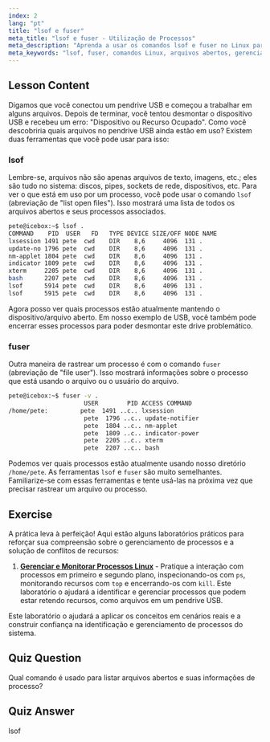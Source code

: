 ```yaml
---
index: 2
lang: "pt"
title: "lsof e fuser"
meta_title: "lsof e fuser - Utilização de Processos"
meta_description: "Aprenda a usar os comandos lsof e fuser no Linux para identificar processos que usam arquivos. Entenda os erros 'Dispositivo ou Recurso Ocupado' e gerencie arquivos abertos de forma eficaz."
meta_keywords: "lsof, fuser, comandos Linux, arquivos abertos, gerenciamento de processos, tutorial Linux, guia para iniciantes, dispositivo ocupado"
---
```


## Lesson Content

Digamos que você conectou um pendrive USB e começou a trabalhar em alguns arquivos. Depois de terminar, você tentou desmontar o dispositivo USB e recebeu um erro: "Dispositivo ou Recurso Ocupado". Como você descobriria quais arquivos no pendrive USB ainda estão em uso? Existem duas ferramentas que você pode usar para isso:

### lsof

Lembre-se, arquivos não são apenas arquivos de texto, imagens, etc.; eles são tudo no sistema: discos, pipes, sockets de rede, dispositivos, etc. Para ver o que está em uso por um processo, você pode usar o comando `lsof` (abreviação de "list open files"). Isso mostrará uma lista de todos os arquivos abertos e seus processos associados.

```bash
pete@icebox:~$ lsof .
COMMAND    PID  USER   FD   TYPE DEVICE SIZE/OFF NODE NAME
lxsession 1491 pete  cwd    DIR    8,6     4096  131 .
update-no 1796 pete  cwd    DIR    8,6     4096  131 .
nm-applet 1804 pete  cwd    DIR    8,6     4096  131 .
indicator 1809 pete  cwd    DIR    8,6     4096  131 .
xterm     2205 pete  cwd    DIR    8,6     4096  131 .
bash      2207 pete  cwd    DIR    8,6     4096  131 .
lsof      5914 pete  cwd    DIR    8,6     4096  131 .
lsof      5915 pete  cwd    DIR    8,6     4096  131 .
```

Agora posso ver quais processos estão atualmente mantendo o dispositivo/arquivo aberto. Em nosso exemplo de USB, você também pode encerrar esses processos para poder desmontar este drive problemático.

### fuser

Outra maneira de rastrear um processo é com o comando `fuser` (abreviação de "file user"). Isso mostrará informações sobre o processo que está usando o arquivo ou o usuário do arquivo.

```bash
pete@icebox:~$ fuser -v .
                     USER        PID ACCESS COMMAND
/home/pete:         pete  1491 ..c.. lxsession
                     pete  1796 ..c.. update-notifier
                     pete  1804 ..c.. nm-applet
                     pete  1809 ..c.. indicator-power
                     pete  2205 ..c.. xterm
                     pete  2207 ..c.. bash
```

Podemos ver quais processos estão atualmente usando nosso diretório `/home/pete`. As ferramentas `lsof` e `fuser` são muito semelhantes. Familiarize-se com essas ferramentas e tente usá-las na próxima vez que precisar rastrear um arquivo ou processo.

## Exercise

A prática leva à perfeição! Aqui estão alguns laboratórios práticos para reforçar sua compreensão sobre o gerenciamento de processos e a solução de conflitos de recursos:

1. **[Gerenciar e Monitorar Processos Linux](https://labex.io/pt/labs/comptia-manage-and-monitor-linux-processes-590864)** - Pratique a interação com processos em primeiro e segundo plano, inspecionando-os com `ps`, monitorando recursos com `top` e encerrando-os com `kill`. Este laboratório o ajudará a identificar e gerenciar processos que podem estar retendo recursos, como arquivos em um pendrive USB.

Este laboratório o ajudará a aplicar os conceitos em cenários reais e a construir confiança na identificação e gerenciamento de processos do sistema.

## Quiz Question

Qual comando é usado para listar arquivos abertos e suas informações de processo?

## Quiz Answer

lsof
